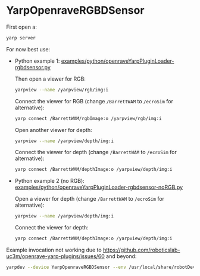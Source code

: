 # YarpOpenraveRGBDSensor

First open a:
```bash
yarp server
```

For now best use:
- Python example 1: [examples/python/openraveYarpPluginLoader-rgbdsensor.py](../../../examples/python/openraveYarpPluginLoader-rgbdsensor.py)
   
   Then open a viewer for RGB:
   ```bash
   yarpview --name /yarpview/rgb/img:i
   ```
   Connect the viewer for RGB (change `/BarrettWAM` to `/ecroSim` for alternative):
   ```bash
   yarp connect /BarrettWAM/rgbImage:o /yarpview/rgb/img:i
   ```
   Open another viewer for depth:
   ```bash
   yarpview --name /yarpview/depth/img:i
   ```
   Connect the viewer for depth (change `/BarrettWAM` to `/ecroSim` for alternative):
   ```bash
   yarp connect /BarrettWAM/depthImage:o /yarpview/depth/img:i
   ```

- Python example 2 (no RGB): [examples/python/openraveYarpPluginLoader-rgbdsensor-noRGB.py](../../../examples/python/openraveYarpPluginLoader-rgbdsensor-noRGB.py)

   Open a viewer for depth (change `/BarrettWAM` to `/ecroSim` for alternative):
   ```bash
   yarpview --name /yarpview/depth/img:i
   ```
   Connect the viewer for depth:
   ```bash
   yarp connect /BarrettWAM/depthImage:o /yarpview/depth/img:i
   ```

Example invocation not working due to https://github.com/roboticslab-uc3m/openrave-yarp-plugins/issues/60 and beyond:
```bash
yarpdev --device YarpOpenraveRGBDSensor --env /usr/local/share/robotDevastation-openrave-models/contexts/openrave/ecro/mapping_room.env.xml --robotIndex 0 --depthSensorIndex 0 --rgbSensorIndex 1 --view --name /robot
```
